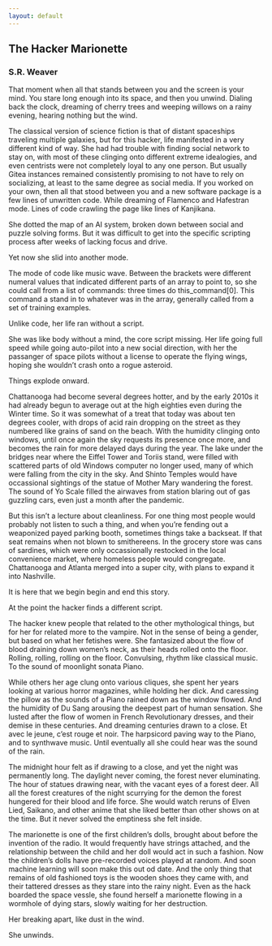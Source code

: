 ```yaml
---
layout: default
---
```

## The Hacker Marionette
### S.R. Weaver

That moment when all that stands between you and the screen is your mind. You stare long enough into its space, and then you unwind. Dialing back the clock, dreaming of cherry trees and weeping willows on a rainy evening, hearing nothing but the wind.

The classical version of science fiction is that of distant spaceships traveling multiple galaxies, but for this hacker, life manifested in a very different kind of way. She had had trouble with finding social network to stay on, with most of these clinging onto different extreme idealogies, and even centrists were not completely loyal to any one person. But usually Gitea instances remained consistently promising to not have to rely on socializing, at least to the same degree as social media. If you worked on your own, then all that stood between you and a new software package is a few lines of unwritten code. While dreaming of Flamenco and Hafestran mode. Lines of code crawling the page like lines of Kanjikana.

She dotted the map of an AI system, broken down between social and puzzle solving forms. But it was difficult to get into the specific scripting process after weeks of lacking focus and drive.

Yet now she slid into another mode.

The mode of code like music wave. Between the brackets were different numeral values that indicated different parts of an array to point to, so she could call from a list of commands: three times do this_command[0]. This command a stand in to whatever was in the array, generally called from a set of training examples.

Unlike code, her life ran without a script.


She was like body without a mind, the core script missing. Her life going full speed while going auto-pilot into a new social direction, with her the passanger of space pilots without a license to operate the flying wings, hoping she wouldn’t crash onto a rogue asteroid.

Things explode onward.

Chattanooga had become several degrees hotter, and by the early 2010s it had already begun to average out at the high eighties even during the Winter time. So it was somewhat of a treat that today was about ten degrees cooler, with drops of acid rain dropping on the street as they numbered like grains of sand on the beach. With the humidity clinging onto windows, until once again the sky requests its presence once more, and becomes the rain for more delayed days during the year. The lake under the bridges near where the Eiffel Tower and Toriis stand, were filled with scattered parts of old Windows computer no longer used, many of which were falling from the city in the sky. And Shinto Temples would have occassional sightings of the statue of Mother Mary wandering the forest. The sound of Yo Scale filled the airwaves from station blaring out of gas guzzling cars, even just a month after the pandemic.

But this isn’t a lecture about cleanliness. For one thing most people would probably not listen to such a thing, and when you’re fending out a weaponized payed parking booth, sometimes things take a backseat. If that seat remains when not blown to smithereens. In the grocery store was cans of sardines, which were only occassionally restocked in the local convenience market, where homeless people would congregate. Chattanooga and Atlanta merged into a super city, with plans to expand it into Nashville.

It is here that we begin begin and end this story.

At the point the hacker finds a different script.


The hacker knew people that related to the other mythological things, but for her for related more to the vampire. Not in the sense of being a gender, but based on what her fetishes were. She fantasized about the flow of blood draining down women’s neck, as their heads rolled onto the floor. Rolling, rolling, rolling on the floor. Convulsing, rhythm like classical music. To the sound of moonlight sonata Piano.

While others her age clung onto various cliques, she spent her years looking at various horror magazines, while holding her dick. And caressing the pillow as the sounds of a Piano rained down as the window flowed. And the humidity of Du Sang arousing the deepest part of human sensation. She lusted after the flow of women in French Revolutionary dresses, and their demise in these centuries. And dreaming centuries drawn to a close. Et avec le jeune, c’est rouge et noir. The harpsicord paving way to the Piano, and to synthwave music. Until eventually all she could hear was the sound of the rain.

The midnight hour felt as if drawing to a close, and yet the night was permanently long. The daylight never coming, the forest never eluminating. The hour of statues drawing near, with the vacant eyes of a forest deer. All all the forest creatures of the night scurrying for the demon the forest hungered for their blood and life force. She would watch reruns of Elven Lied, Saikano, and other anime that she liked better than other shows on at the time. But it never solved the emptiness she felt inside.

The marionette is one of the first children’s dolls, brought about before the invention of the radio. It would frequently have strings attached, and the relationship between the child and her doll would act in such a fashion. Now the children’s dolls have pre-recorded voices played at random. And soon machine learning will soon make this out od date. And the only thing that remains of old fashioned toys is the wooden shoes they came with, and their tattered dresses as they stare into the rainy night. Even as the hack boarded the space vessle, she found herself a marionette flowing in a wormhole of dying stars, slowly waiting for her destruction.

Her breaking apart, like dust in the wind.

She unwinds.
